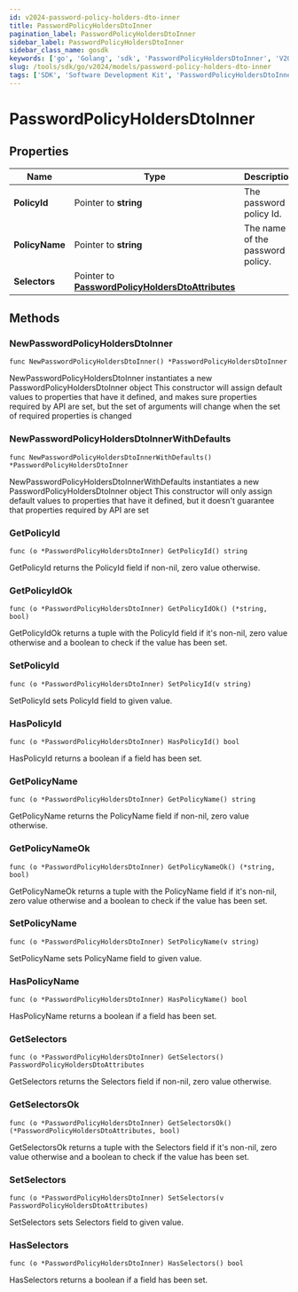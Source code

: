 ```yaml
---
id: v2024-password-policy-holders-dto-inner
title: PasswordPolicyHoldersDtoInner
pagination_label: PasswordPolicyHoldersDtoInner
sidebar_label: PasswordPolicyHoldersDtoInner
sidebar_class_name: gosdk
keywords: ['go', 'Golang', 'sdk', 'PasswordPolicyHoldersDtoInner', 'V2024PasswordPolicyHoldersDtoInner'] 
slug: /tools/sdk/go/v2024/models/password-policy-holders-dto-inner
tags: ['SDK', 'Software Development Kit', 'PasswordPolicyHoldersDtoInner', 'V2024PasswordPolicyHoldersDtoInner']
---
```


# PasswordPolicyHoldersDtoInner

## Properties

Name | Type | Description | Notes
------------ | ------------- | ------------- | -------------
**PolicyId** | Pointer to **string** | The password policy Id. | [optional] 
**PolicyName** | Pointer to **string** | The name of the password policy. | [optional] 
**Selectors** | Pointer to [**PasswordPolicyHoldersDtoAttributes**](password-policy-holders-dto-attributes) |  | [optional] 

## Methods

### NewPasswordPolicyHoldersDtoInner

`func NewPasswordPolicyHoldersDtoInner() *PasswordPolicyHoldersDtoInner`

NewPasswordPolicyHoldersDtoInner instantiates a new PasswordPolicyHoldersDtoInner object
This constructor will assign default values to properties that have it defined,
and makes sure properties required by API are set, but the set of arguments
will change when the set of required properties is changed

### NewPasswordPolicyHoldersDtoInnerWithDefaults

`func NewPasswordPolicyHoldersDtoInnerWithDefaults() *PasswordPolicyHoldersDtoInner`

NewPasswordPolicyHoldersDtoInnerWithDefaults instantiates a new PasswordPolicyHoldersDtoInner object
This constructor will only assign default values to properties that have it defined,
but it doesn't guarantee that properties required by API are set

### GetPolicyId

`func (o *PasswordPolicyHoldersDtoInner) GetPolicyId() string`

GetPolicyId returns the PolicyId field if non-nil, zero value otherwise.

### GetPolicyIdOk

`func (o *PasswordPolicyHoldersDtoInner) GetPolicyIdOk() (*string, bool)`

GetPolicyIdOk returns a tuple with the PolicyId field if it's non-nil, zero value otherwise
and a boolean to check if the value has been set.

### SetPolicyId

`func (o *PasswordPolicyHoldersDtoInner) SetPolicyId(v string)`

SetPolicyId sets PolicyId field to given value.

### HasPolicyId

`func (o *PasswordPolicyHoldersDtoInner) HasPolicyId() bool`

HasPolicyId returns a boolean if a field has been set.

### GetPolicyName

`func (o *PasswordPolicyHoldersDtoInner) GetPolicyName() string`

GetPolicyName returns the PolicyName field if non-nil, zero value otherwise.

### GetPolicyNameOk

`func (o *PasswordPolicyHoldersDtoInner) GetPolicyNameOk() (*string, bool)`

GetPolicyNameOk returns a tuple with the PolicyName field if it's non-nil, zero value otherwise
and a boolean to check if the value has been set.

### SetPolicyName

`func (o *PasswordPolicyHoldersDtoInner) SetPolicyName(v string)`

SetPolicyName sets PolicyName field to given value.

### HasPolicyName

`func (o *PasswordPolicyHoldersDtoInner) HasPolicyName() bool`

HasPolicyName returns a boolean if a field has been set.

### GetSelectors

`func (o *PasswordPolicyHoldersDtoInner) GetSelectors() PasswordPolicyHoldersDtoAttributes`

GetSelectors returns the Selectors field if non-nil, zero value otherwise.

### GetSelectorsOk

`func (o *PasswordPolicyHoldersDtoInner) GetSelectorsOk() (*PasswordPolicyHoldersDtoAttributes, bool)`

GetSelectorsOk returns a tuple with the Selectors field if it's non-nil, zero value otherwise
and a boolean to check if the value has been set.

### SetSelectors

`func (o *PasswordPolicyHoldersDtoInner) SetSelectors(v PasswordPolicyHoldersDtoAttributes)`

SetSelectors sets Selectors field to given value.

### HasSelectors

`func (o *PasswordPolicyHoldersDtoInner) HasSelectors() bool`

HasSelectors returns a boolean if a field has been set.


